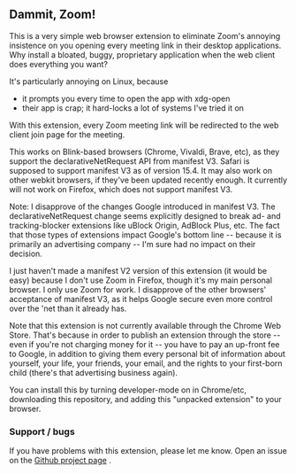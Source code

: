 ## Dammit, Zoom!

This is a very simple web browser extension to eliminate Zoom's annoying 
insistence on you opening every meeting link in their desktop applications.
Why install a bloated, buggy, proprietary application when the web client
does everything you want?

It's particularly annoying on Linux, because
* it prompts you every time to open the app with xdg-open
* their app is crap; it hard-locks a lot of systems I've tried it on

With this extension, every Zoom meeting link will be redirected to the web
client join page for the meeting.

This works on Blink-based browsers (Chrome, Vivaldi, Brave, etc), as they
support the declarativeNetRequest API from manifest V3.  Safari is supposed to
support manifest V3 as of version 15.4.  It may also work on other webkit
browsers, if they've been updated recently enough.  It currently will not work
on Firefox, which does not support manifest V3.

Note: I disapprove of the changes Google introduced in manifest V3.  The
declarativeNetRequest change seems explicitly designed to break ad- and
tracking-blocker extensions like uBlock Origin, AdBlock Plus, etc.  The fact
that those types of extensions impact Google's bottom line -- because it is
primarily an advertising company -- I'm sure had no impact on their decision.

I just haven't made a manifest V2 version of this extension (it would be easy)
because I don't use Zoom in Firefox, though it's my main personal browser.  I
only use Zoom for work.  I disapprove of the other browsers' acceptance of
manifest V3, as it helps Google secure even more control over the 'net than it
already has.

Note that this extension is not currently available through the Chrome
Web Store.  That's because in order to publish an extension through the
store -- even if you're not charging money for it -- you have to pay an
up-front fee to Google, in addition to giving them every personal bit
of information about yourself, your life, your friends, your email, and
the rights to your first-born child (there's that advertising business
again).

You can install this by turning developer-mode on in Chrome/etc, downloading
this repository, and adding this "unpacked extension" to your browser.

### Support / bugs

If you have problems with this extension, please let me know.  Open an issue
on the [Github project page]() .
